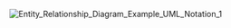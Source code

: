 
![Entity_Relationship_Diagram_Example_UML_Notation_1](https://user-images.githubusercontent.com/47992412/79761058-a39b8e80-8329-11ea-8a3d-8166b3aaf1e3.png)

